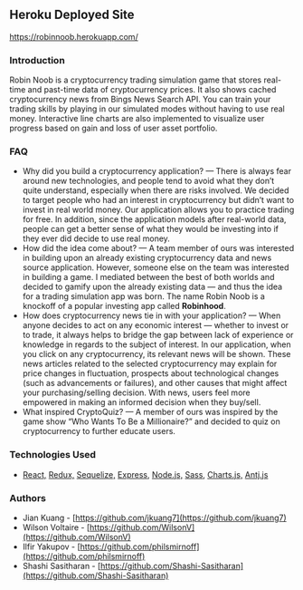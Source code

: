 ## Heroku Deployed Site
https://robinnoob.herokuapp.com/

### Introduction

Robin Noob is a cryptocurrency trading simulation game that stores real-time and past-time data of cryptocurrency prices. It also shows cached cryptocurrency news from Bings News Search API. You can train your trading skills by playing in our simulated modes without having to use real money. Interactive line charts are also implemented to visualize user progress based on gain and loss of user asset portfolio.

### FAQ

- Why did you build a cryptocurrency application? — There is always fear around new technologies, and people tend to avoid what they don’t quite understand, especially when there are risks involved. We decided to target people who had an interest in cryptocurrency but didn’t want to invest in real world money. Our application allows you to practice trading for free. In addition, since the application models after real-world data, people can get a better sense of what they would be investing into if they ever did decide to use real money.
- How did the idea come about? — A team member of ours was interested in building upon an already existing cryptocurrency data and news source application. However, someone else on the team was interested in building a game. I mediated between the best of both worlds and decided to gamify upon the already existing data — and thus the idea for a trading simulation app was born. The name Robin Noob is a knockoff of a popular investing app called **Robinhood**.
- How does cryptocurrency news tie in with your application? — When anyone decides to act on any economic interest — whether to invest or to trade, it always helps to bridge the gap between lack of experience or knowledge in regards to the subject of interest. In our application, when you click on any cryptocurrency, its relevant news will be shown. These news articles related to the selected cryptocurrency may explain for price changes in fluctuation, prospects about technological changes (such as advancements or failures), and other causes that might affect your purchasing/selling decision. With news, users feel more empowered in making an informed decision when they buy/sell.
- What inspired CryptoQuiz? — A member of ours was inspired by the game show “Who Wants To Be a Millionaire?” and decided to quiz on cryptocurrency to further educate users.

### Technologies Used

- [React,](https://reactjs.org/) [Redux,](https://redux.js.org/) [Sequelize,](https://sequelize.org/) [Express,](https://expressjs.com/) [Node.js,](https://nodejs.org/en/) [Sass,](https://sass-lang.com/) [Charts.js,](https://www.chartjs.org/) [Antj.js](https://ant.design/docs/react/introduce)

### Authors

- Jian Kuang - [https://github.com/jkuang7](https://github.com/jkuang7)
- Wilson Voltaire - [https://github.com/WilsonV](https://github.com/WilsonV)
- Ilfir Yakupov - [https://github.com/philsmirnoff](https://github.com/philsmirnoff)
- Shashi Sasitharan - [https://github.com/Shashi-Sasitharan](https://github.com/Shashi-Sasitharan)
